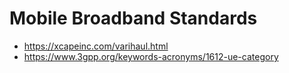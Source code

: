 # Mobile Broadband Standards

* https://xcapeinc.com/varihaul.html
* https://www.3gpp.org/keywords-acronyms/1612-ue-category
